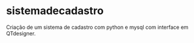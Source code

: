 # sistemadecadastro
Criação de um sistema de cadastro com python e mysql com interface em QTdesigner.
